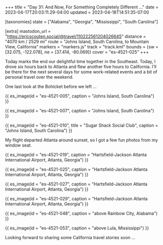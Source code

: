 +++
title = "Day 31: And Now, For Something Completely Different …"
date = 2023-04-17T20:03:11.29-04:00
updated = 2023-04-18T14:51:35-07:00

[taxonomies]
state = ["Alabama", "Georgia", "Mississippi", "South Carolina"]

[extra]
mastodon_url = "https://ericscouten.social/@travel/110222561204026645"
distance = "4070 km / 2529 mi"
route = "Johns Island, South Carolina, to Mountain View, California"
markers = "markers.js"
track = "track.kml"
bounds = {sw = [32.075, -122.078], ne = [37.414, -80.069]}
cover = "es-4521-025"
+++

Today marks the end our delightful time together in the Southeast. Today, I drove six hours back to Atlanta and flew another five hours to California. I'll be there for the next several days for some work-related events and a bit of personal travel over the weekend.

<!-- more -->

One last look at the Bohicket before we left ...

{{ es_image(id = "es-4521-005", caption = "Johns Island, South Carolina") }}

{{ es_image(id = "es-4521-007", caption = "Johns Island, South Carolina") }}

{{ es_image(id = "es-4521-010", title = "Sugar Shack Social Club", caption = "Johns Island, South Carolina") }}

My flight departed Atlanta around sunset, so I got a few fun photos from my window seat.

{{ es_image(id = "es-4521-019", caption = "Hartsfield-Jackson Atlanta International Airport, Atlanta, Georgia") }}

{{ es_image(id = "es-4521-025", caption = "Hartsfield-Jackson Atlanta International Airport, Atlanta, Georgia") }}

{{ es_image(id = "es-4521-027", caption = "Hartsfield-Jackson Atlanta International Airport, Atlanta, Georgia") }}

{{ es_image(id = "es-4521-029", caption = "Hartsfield-Jackson Atlanta International Airport, Atlanta, Georgia") }}

{{ es_image(id = "es-4521-048", caption = "above Rainbow City, Alabama") }}

{{ es_image(id = "es-4521-053", caption = "above Lula, Mississippi") }}

Looking forward to sharing some California travel stories soon ...
